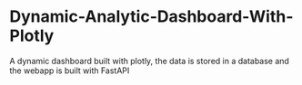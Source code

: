 # Dynamic-Analytic-Dashboard-With-Plotly
A dynamic dashboard built with plotly, the data is stored in a database and the webapp is built with FastAPI
